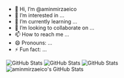- 👋 Hi, I’m @aminmirzaeico
- 👀 I’m interested in ...
- 🌱 I’m currently learning ...
- 💞️ I’m looking to collaborate on ...
- 📫 How to reach me ...
- 😄 Pronouns: ...
- ⚡ Fun fact: ...


![GitHub Stats](https://github-readme-streak-stats.herokuapp.com/?user=aminmirzaeico&theme=react&hide_border=true)
![GitHub Stats](https://github-readme-stats.vercel.app/api/top-langs/?username=aminmirzaeico&theme=react&show_icons=true&hide_border=true&layout=compact)
![GitHub Stats](https://github-readme-stats.vercel.app/api?username=aminmirzaeico&theme=react&show_icons=true&hide_border=true&count_private=true)
<img src="https://github-readme-stats.vercel.app/api/top-langs/?username=aminmirzaeico&theme=react&show_icons=true&hide_border=true&layout=compact" alt="aminmirzaeico's GitHub Stats" />

<!---
aminmirzaeico/aminmirzaeico is a ✨ special ✨ repository because its `README.md` (this file) appears on your GitHub profile.
You can click the Preview link to take a look at your changes.
--->
